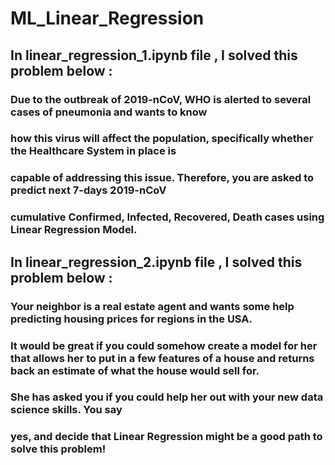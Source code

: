 # ML_Linear_Regression
## In linear_regression_1.ipynb file , I solved this problem below :
### Due to the outbreak of 2019-nCoV, WHO is alerted to several cases of pneumonia and wants to know
### how this virus will affect the population, specifically whether the Healthcare System in place is
### capable of addressing this issue. Therefore, you are asked to predict next 7-days 2019-nCoV 
### cumulative Confirmed, Infected, Recovered, Death cases using Linear Regression Model.

## In linear_regression_2.ipynb file , I solved this problem below :
### Your neighbor is a real estate agent and wants some help predicting housing prices for regions in the USA.
### It would be great if you could somehow create a model for her that allows her to put in a few features of a house and returns back an estimate of what the house would sell for.
### She has asked you if you could help her out with your new data science skills. You say
### yes, and decide that Linear Regression might be a good path to solve this problem!
